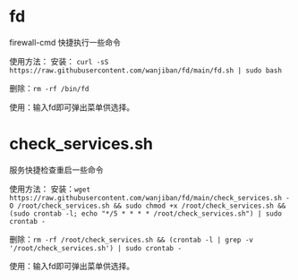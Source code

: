 # fd
firewall-cmd 快捷执行一些命令

使用方法：
安装：
`curl -sS https://raw.githubusercontent.com/wanjiban/fd/main/fd.sh | sudo bash`

删除：`rm -rf /bin/fd`

使用：输入fd即可弹出菜单供选择。


# check_services.sh
服务快捷检查重启一些命令

使用方法：
安装：`wget https://raw.githubusercontent.com/wanjiban/fd/main/check_services.sh -O /root/check_services.sh && sudo chmod +x /root/check_services.sh && (sudo crontab -l; echo "*/5 * * * * /root/check_services.sh") | sudo crontab -`


删除：`rm -rf /root/check_services.sh && (crontab -l | grep -v '/root/check_services.sh') | sudo crontab -`

使用：输入fd即可弹出菜单供选择。
